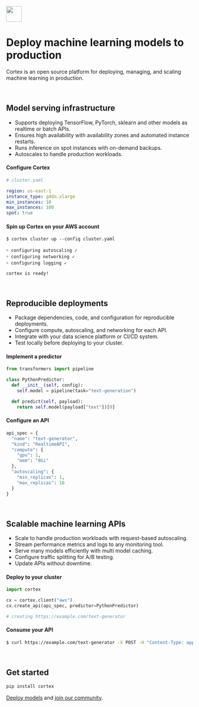 <!-- Delete on release branches -->
<img src='https://s3-us-west-2.amazonaws.com/cortex-public/logo.png' height='42'>

<br>

# Deploy machine learning models to production

Cortex is an open source platform for deploying, managing, and scaling machine learning in production.

<br>

## Model serving infrastructure

* Supports deploying TensorFlow, PyTorch, sklearn and other models as realtime or batch APIs.
* Ensures high availability with availability zones and automated instance restarts.
* Runs inference on spot instances with on-demand backups.
* Autoscales to handle production workloads.

#### Configure Cortex

```yaml
# cluster.yaml

region: us-east-1
instance_type: g4dn.xlarge
min_instances: 10
max_instances: 100
spot: true
```

#### Spin up Cortex on your AWS account

```text
$ cortex cluster up --config cluster.yaml

￮ configuring autoscaling ✓
￮ configuring networking ✓
￮ configuring logging ✓

cortex is ready!
```

<br>

## Reproducible deployments

* Package dependencies, code, and configuration for reproducible deployments.
* Configure compute, autoscaling, and networking for each API.
* Integrate with your data science platform or CI/CD system.
* Test locally before deploying to your cluster.

#### Implement a predictor

```python
from transformers import pipeline

class PythonPredictor:
  def __init__(self, config):
    self.model = pipeline(task="text-generation")

  def predict(self, payload):
    return self.model(payload["text"])[0]
```

#### Configure an API

```python
api_spec = {
  "name": "text-generator",
  "kind": "RealtimeAPI",
  "compute": {
    "gpu": 1,
    "mem": "8Gi"
  },
  "autoscaling": {
    "min_replicas": 1,
    "max_replicas": 10
  }
}
```

<br>

## Scalable machine learning APIs

* Scale to handle production workloads with request-based autoscaling.
* Stream performance metrics and logs to any monitoring tool.
* Serve many models efficiently with multi model caching.
* Configure traffic splitting for A/B testing.
* Update APIs without downtime.

#### Deploy to your cluster

```python
import cortex

cx = cortex.client("aws")
cx.create_api(api_spec, predictor=PythonPredictor)

# creating https://example.com/text-generator
```

#### Consume your API

```bash
$ curl https://example.com/text-generator -X POST -H "Content-Type: application/json" -d '{"text": "hello world"}'
```

<br>

## Get started

```bash
pip install cortex
```

[Deploy models](https://docs.cortex.dev) and [join our community](https://gitter.im/cortexlabs/cortex).
